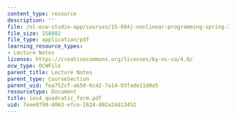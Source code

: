 ```yaml
---
content_type: resource
description: ''
file: /ol-ocw-studio-app/courses/15-084j-nonlinear-programming-spring-2004/7eee0799d063efce1624892a2dd13452_lec4_quadratic_form.pdf
file_size: 158882
file_type: application/pdf
learning_resource_types:
- Lecture Notes
license: https://creativecommons.org/licenses/by-nc-sa/4.0/
ocw_type: OCWFile
parent_title: Lecture Notes
parent_type: CourseSection
parent_uid: fea752cf-ab50-6c42-7a14-03fade11d0a5
resourcetype: Document
title: lec4_quadratic_form.pdf
uid: 7eee0799-d063-efce-1624-892a2dd13452
---
```

